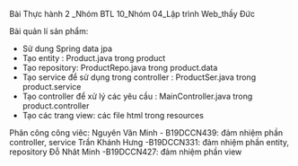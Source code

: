 Bài Thực hành 2 _Nhóm BTL 10_Nhóm 04_Lập trình Web_thầy Đức

Bài quản lí sản phẩm:
- Sử dung Spring data jpa
- Tạo entity : Product.java trong product
- Tạo repository: ProductRepo.java trong product.data
- Tạo service để sử dụng trong controller : ProductSer.java trong product.service
- Tạo controller để xử lý các yêu cầu : MainController.java  trong product.controller
- Tạo các trang view:  các file html trong resources

Phân công công viêc:
Nguyên Văn Minh - B19DCCN439: đảm nhiệm phần controller, service
Trần Khánh Hưng -B19DCCN331: đảm nhiệm phần entity, repository
Đỗ Nhât Minh -B19DCCN427: đảm nhiệm phần view
 
